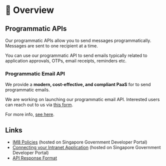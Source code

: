 # 📖 Overview

## Programmatic APIs

Our programmatic APIs allow you to send messages programmatically. Messages are sent to one recipient at a time.

You can use our programmatic API to send emails typically related to application approvals, OTPs, email receipts, reminders etc.

### Programmatic Email API

We provide a **modern, cost-effective, and compliant PaaS** for to send programmatic emails.

We are working on launching our programmatic email API. Interested users can reach out to us via [this form](https://go.gov.sg/postmanp-api-wogict).

For more info, [see here](../programmatic-email-api/).

## Links

* [IM8 Policies](im8-policies.md) (hosted on Singapore Government Developer Portal)
* [Connecting your Intranet Application](connecting-your-intranet-application.md) (hosted on Singapore Government Developer Portal)
* [API Response Format](api-response-formats.md)
